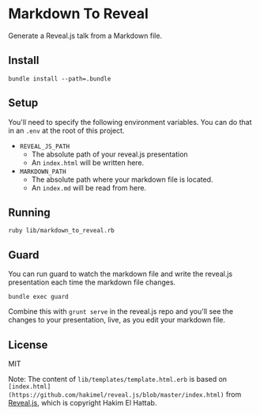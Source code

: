# Markdown To Reveal

Generate a Reveal.js talk from a Markdown file.

## Install

`bundle install --path=.bundle`

## Setup

You'll need to specify the following environment variables. You can do that in
an `.env` at the root of this project.

- `REVEAL_JS_PATH`
  - The absolute path of your reveal.js presentation
  - An `index.html` will be written here.
- `MARKDOWN_PATH`
  - The absolute path where your markdown file is located.
  - An `index.md` will be read from here.

## Running

`ruby lib/markdown_to_reveal.rb`

## Guard

You can run guard to watch the markdown file and write the reveal.js
presentation each time the markdown file changes.

`bundle exec guard`

Combine this with `grunt serve` in the reveal.js repo and you'll see the
changes to your presentation, live, as you edit your markdown file.

## License

MIT

Note:
The content of `lib/templates/template.html.erb` is based on
`[index.html](https://github.com/hakimel/reveal.js/blob/master/index.html)`
from [Reveal.js](https://github.com/hakimel/reveal.js/), which is copyright
Hakim El Hattab.

